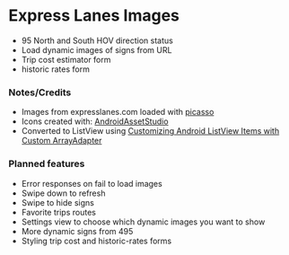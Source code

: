 # Express Lanes Images
- 95 North and South HOV direction status
- Load dynamic images of signs from URL
- Trip cost estimator form
- historic rates form

### Notes/Credits
- Images from expresslanes.com loaded with [picasso](http://square.github.io/picasso/)
- Icons created with: [AndroidAssetStudio](https://romannurik.github.io/AndroidAssetStudio/index.html)
- Converted to ListView using [Customizing Android ListView Items with Custom ArrayAdapter](http://www.ezzylearning.com/tutorial/customizing-android-listview-items-with-custom-arrayadapter)

### Planned features
- Error responses on fail to load images
- Swipe down to refresh
- Swipe to hide signs
- Favorite trips routes
- Settings view to choose which dynamic images you want to show
- More dynamic signs from 495
- Styling trip cost and historic-rates forms
